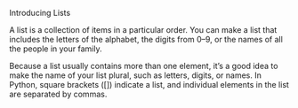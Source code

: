 Introducing Lists

A list is a collection of items in a particular order. You can make a list that
includes the letters of the alphabet, the digits from 0–9, or the names of
all the people in your family.

Because a list usually contains more than one element, it’s a good idea to make the name of your list plural, such as letters, digits, or names. In Python, square brackets ([]) indicate a list, and individual elements in the list are separated by commas.
